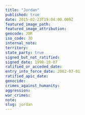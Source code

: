 ```yaml
---
title: "Jordan"
published: true
date: 2015-02-23T19:04:00.000Z
featured_image_path:
featured_image_attribution:
geocode: JOR
iso_code: JO
internal_note:
territory:
state_party: true
signed_but_not_ratified:
signed_date: 1998-10-07
ratified_or_acceded_date:
entry_into_force_date: 2002-07-01
ratified_apic_date:
genocide:
crimes_against_humanity:
aggression:
war_crimes:
note:
slug: jordan
---
```

